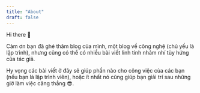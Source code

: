 ```yaml
---
title: "About"
draft: false
---
```


Hi there 👋

Cảm ơn bạn đã ghé thăm blog của mình, một blog về công nghệ (chủ yếu là lập trình), nhưng cũng có thể có nhiều bài viết linh tinh nhảm nhí tùy hứng của tác giả.

Hy vọng các bài viết ở đây sẽ giúp phần nào cho công việc của các bạn (nếu bạn là lập trình viên), hoặc ít nhất nó cũng giúp bạn giải trí sau những giờ làm việc căng thẳng 😎.
